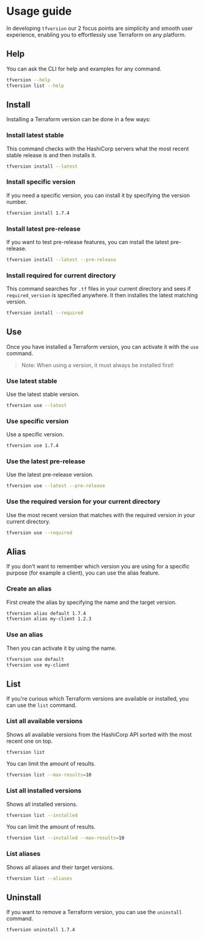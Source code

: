 # Usage guide

In developing `tfversion` our 2 focus points are simplicity and smooth user experience, enabling you to effortlessly use Terraform on any platform.

## Help

You can ask the CLI for help and examples for any command.

```sh
tfversion --help
tfversion list --help
```

## Install

Installing a Terraform version can be done in a few ways:

### Install latest stable

This command checks with the HashiCorp servers what the most recent stable release is and then installs it.

```sh
tfversion install --latest
```

### Install specific version

If you need a specific version, you can install it by specifying the version number.

```sh
tfversion install 1.7.4
```

### Install latest pre-release

If you want to test pre-release features, you can install the latest pre-release.

```sh
tfversion install --latest --pre-release
```

### Install required for current directory

This command searches for `.tf` files in your current directory and sees if `required_version` is specified anywhere.
It then installes the latest matching version.

```sh
tfversion install --required
```

## Use

Once you have installed a Terraform version, you can activate it with the `use` command.

> Note: When using a version, it must always be installed first!

### Use latest stable

Use the latest stable version.

```sh
tfversion use --latest
```

### Use specific version

Use a specific version.

```sh
tfversion use 1.7.4
```

### Use the latest pre-release

Use the latest pre-release version.

```sh
tfversion use --latest --pre-release
```

### Use the required version for your current directory

Use the most recent version that matches with the required version in your current directory.

```sh
tfversion use --required
```

## Alias

If you don't want to remember which version you are using for a specific purpose (for example a client), you can use the alias feature.

### Create an alias

First create the alias by specifying the name and the target version.

```sh
tfversion alias default 1.7.4
tfversion alias my-client 1.2.3
```

### Use an alias

Then you can activate it by using the name.

```sh
tfversion use default
tfversion use my-client
```

## List

If you're curious which Terraform versions are available or installed, you can use the `list` command.

### List all available versions

Shows all available versions from the HashiCorp API sorted with the most recent one on top.

```sh
tfversion list
```

You can limit the amount of results.

```sh
tfversion list --max-results=10
```

### List all installed versions

Shows all installed versions.

```sh
tfversion list --installed
```

You can limit the amount of results.

```sh
tfversion list --installed --max-results=10
```

### List aliases

Shows all aliases and their target versions.

```sh
tfversion list --aliases
```

## Uninstall

If you want to remove a Terraform version, you can use the `uninstall` command.

```sh
tfversion uninstall 1.7.4
```
